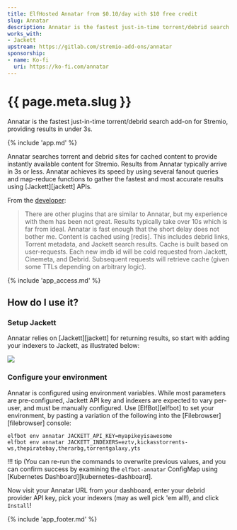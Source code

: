 ```yaml
---
title: ElfHosted Annatar from $0.10/day with $10 free credit
slug: Annatar
description: Annatar is the fastest just-in-time torrent/debrid search add-on for Stremio, providing results in under 3s
works_with:
- Jackett
upstream: https://gitlab.com/stremio-add-ons/annatar
sponsorship: 
- name: Ko-fi
  uri: https://ko-fi.com/annatar
---
```


# {{ page.meta.slug }}

Annatar is the fastest just-in-time torrent/debrid search add-on for Stremio, providing results in under 3s.

{% include 'app.md' %}

Annatar searches torrent and debrid sites for cached content to provide instantly available content for Stremio. Results from Annatar typically arrive in 3s or less. Annatar achieves its speed by using several fanout queries and map-reduce functions to gather the fastest and most accurate results using [Jackett][jackett] APIs.

From the [developer](https://gitlab.com/stremio-add-ons/annatar):

> There are other plugins that are similar to Annatar, but my experience with them has been not great. Results typically take over 10s which is far from ideal. Annatar is fast enough that the short delay does not bother me. 
> Content is cached using \[redis]. This includes debrid links, Torrent metadata, and Jackett search results.
> Cache is built based on user-requests. Each new imdb id will be cold requested from Jackett, Cinemeta, and Debrid. Subsequent requests will retrieve cache (given some TTLs depending on arbitrary logic).

{% include 'app_access.md' %}

## How do I use it?

### Setup Jackett

Annatar relies on [Jackett][jackett] for returning results, so start with adding your indexers to Jackett, as illustrated below:

![](https://user-content.gitlab-static.net/60db7355ad98b15185cdae787149722196f9ddee/68747470733a2f2f692e696d6775722e636f6d2f6759504e45794d2e706e67)

### Configure your environment

Annatar is configured using environment variables. While most parameters are pre-configured, Jackett API key and indexers are expected to vary per-user, and must be manually configured. Use [ElfBot][elfbot] to set your environment, by pasting a variation of the following into the [Filebrowser][filebrowser] console:

```
elfbot env annatar JACKETT_API_KEY=myapikeyisawesome
elfbot env annatar JACKETT_INDEXERS=eztv,kickasstorrents-ws,thepiratebay,therarbg,torrentgalaxy,yts
```

!!! tip
    (You can re-run the commands to overwrite previous values, and you can confirm success by examining the `elfbot-annatar` ConfigMap using [Kubernetes Dashboard][kubernetes-dashboard].

Now visit your Annatar URL from your dashboard, enter your debrid provider API key, pick your indexers (may as well pick 'em all!), and click `Install`!

{% include 'app_footer.md' %}